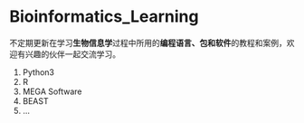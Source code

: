 # Bioinformatics_Learning

不定期更新在学习**生物信息学**过程中所用的**编程语言、包和软件**的教程和案例，欢迎有兴趣的伙伴一起交流学习。

1. Python3
2. R
3. MEGA Software
4. BEAST
5. ...